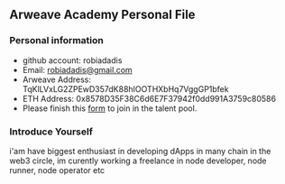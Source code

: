 ## Arweave Academy Personal File

### Personal information

- github account: robiadadis
- Email: robiadadis@gmail.com
- Arweave Address: TqKlLVxLG2ZPEwD357dK88hIOOTHXbHq7VggGP1bfek
- ETH Address: 0x8578D35F38C6d6E7F37942f0dd991A3759c80586
- Please finish this [form](https://docs.google.com/forms/d/e/1FAIpQLSfWA5fIIcBgmRppm3jNz5vmf9Mai_QMVil-2pO4r7YKn_Zhtw/viewform?usp=sf_link) to join in the talent pool.

### Introduce Yourself
 i'am have biggest enthusiast in developing dApps in many chain in the web3 circle, im curently working a freelance in node developer, node runner, node operator etc
